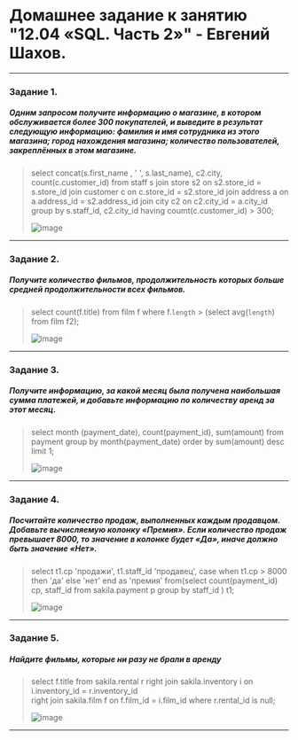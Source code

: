 # Домашнее задание к занятию "12.04 «SQL. Часть 2»" - Евгений Шахов.
---
### Задание 1.
##### Одним запросом получите информацию о магазине, в котором обслуживается более 300 покупателей, и выведите в результат следующую информацию: фамилия и имя сотрудника из этого магазина; город нахождения магазина; количество пользователей, закреплённых в этом магазине.
> select concat(s.first_name , ' ', s.last_name),  c2.city, count(c.customer_id) from staff s join store s2 on s2.store_id = s.store_id join customer c on c.store_id = s2.store_id join address a on a.address_id = s2.address_id join city c2 on c2.city_id = a.city_id 
> group by s.staff_id, c2.city_id having coumt(c.customer_id) > 300;
> 
> ![image](https://user-images.githubusercontent.com/122415129/235786084-f3000313-f366-4720-9214-db9c349d0bb0.png)
---
### Задание 2.
##### Получите количество фильмов, продолжительность которых больше средней продолжительности всех фильмов.
> select count(f.title) from film f where f.`length` > (select avg(`length`) from film f2);
> 
> ![image](https://user-images.githubusercontent.com/122415129/235788345-48bd190a-791e-4780-8db9-991ebbc0e816.png)
---
### Задание 3.
##### Получите информацию, за какой месяц была получена наибольшая сумма платежей, и добавьте информацию по количеству аренд за этот месяц.
> select month (payment_date), count(payment_id), sum(amount) from payment group by month(payment_date) order by sum(amount) desc limit 1;
> 
> ![image](https://user-images.githubusercontent.com/122415129/235790673-85a402b1-7451-426d-9de5-ec24e6ac6f93.png)
---
### Задание 4.
##### Посчитайте количество продаж, выполненных каждым продавцом. Добавьте вычисляемую колонку «Премия». Если количество продаж превышает 8000, то значение в колонке будет «Да», иначе должно быть значение «Нет».
> select t1.cp 'продажи', t1.staff_id 'продавец',
> case when t1.cp > 8000 then 'да' else 'нет' end as 'премия'
> from(select count(payment_id) cp, staff_id from sakila.payment p group by staff_id ) t1;
> 
> ![image](https://user-images.githubusercontent.com/122415129/235794431-b7853254-116e-456e-8ef4-ddfd0373c91e.png)
---
### Задание 5.
##### Найдите фильмы, которые ни разу не брали в аренду
> select f.title  from sakila.rental r 
> right join sakila.inventory i on i.inventory_id = r.inventory_id  
> right join sakila.film f  on f.film_id = i.film_id 
> where  r.rental_id is null;
> 
> ![image](https://user-images.githubusercontent.com/122415129/235794921-09dce4e1-4566-417d-bac8-abb071ea365c.png)
---
